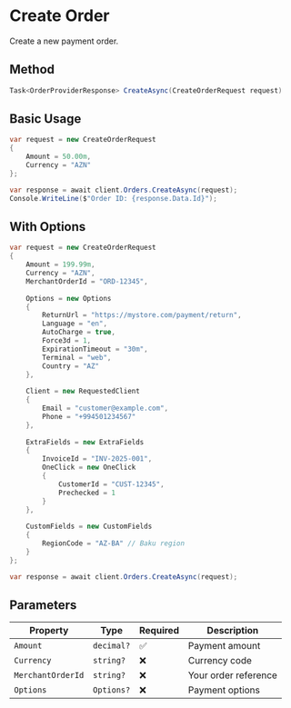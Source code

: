 # Create Order

Create a new payment order.

## Method

```csharp
Task<OrderProviderResponse> CreateAsync(CreateOrderRequest request)
```

## Basic Usage

```csharp
var request = new CreateOrderRequest
{
    Amount = 50.00m,
    Currency = "AZN"
};

var response = await client.Orders.CreateAsync(request);
Console.WriteLine($"Order ID: {response.Data.Id}");
```

## With Options

```csharp
var request = new CreateOrderRequest
{
    Amount = 199.99m,
    Currency = "AZN",
    MerchantOrderId = "ORD-12345",
    
    Options = new Options
    {
        ReturnUrl = "https://mystore.com/payment/return",
        Language = "en",
        AutoCharge = true,
        Force3d = 1,
        ExpirationTimeout = "30m",
        Terminal = "web",
        Country = "AZ"
    },
    
    Client = new RequestedClient
    {
        Email = "customer@example.com",
        Phone = "+994501234567"
    },
    
    ExtraFields = new ExtraFields
    {
        InvoiceId = "INV-2025-001",
        OneClick = new OneClick
        {
            CustomerId = "CUST-12345",
            Prechecked = 1
        }
    },
    
    CustomFields = new CustomFields
    {
        RegionCode = "AZ-BA" // Baku region
    }
};

var response = await client.Orders.CreateAsync(request);
```

## Parameters

| Property | Type | Required | Description |
|----------|------|----------|-------------|
| `Amount` | `decimal?` | ✅ | Payment amount |
| `Currency` | `string?` | ❌ | Currency code |
| `MerchantOrderId` | `string?` | ❌ | Your order reference |
| `Options` | `Options?` | ❌ | Payment options |



